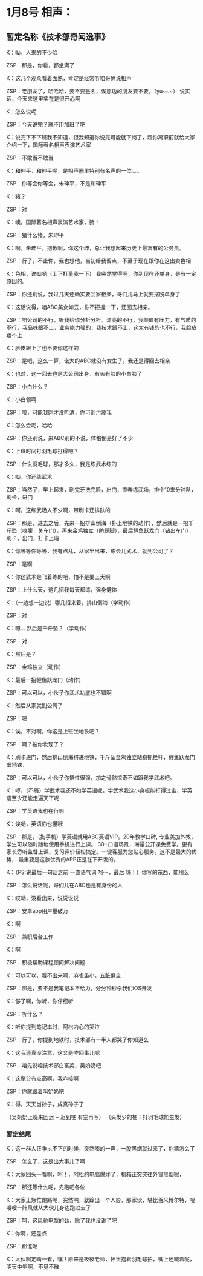 # 1月8号 相声：

## 暂定名称《技术部奇闻逸事》

K：呦，人来的不少哈

ZSP：那是，你看，都坐满了

K：这几个观众看着面熟，肯定是经常听咱哥俩说相声

ZSP：老朋友了，哈哈哈，要不要签名，诶那边的朋友要不要。（yu~~~）
说实话，今天来这里实在是很开心啊

K：怎么说呢

ZSP：今天说完？就不用加班了吧

K：说完下不下班我不知道，但我知道你说完可能就下岗了，趁你离职前就给大家介绍一下，国际著名相声表演艺术家

ZSP：不敢当不敢当

K：和珅平，和珅平呢，是相声圈里特别有名声的一位。。。

ZSP：你等会你等会，朱珅平，不是和珅平

K：猪？

ZSP：对

K：噢，国际著名相声表演艺术家，猪！

ZSP：猪什么猪，朱珅平

K：啊，朱珅平，抱歉啊，你这个珅，总让我想起来历史上最富有的公务员。

ZSP：行了，不止你，我也想他，当初给我留点，不至于现在跟你在这出卖色相

K：色相，诶呦呦（上下打量我一下）
我突然觉得啊，你到现在还单身，是有一定原因的。

ZSP：你还别说，我过几天还确实要回家相亲，哥们儿马上就要摆脱单身了

K：这话说得，咱ABC美女如云，你不把握一下，还回去相亲。

ZSP：咱公司的不行，听我给你分析分析。漂亮的不行，我颜值有压力，有气质的不行，我品味跟不上，业务能力强的，我技术跟不上，这太有钱的也不行，我脸皮跟不上

K：脸皮跟上了也不要你这样的

ZSP：是吧，这么一算，诺大的ABC就没有女生了。我还是得回去相亲

K：也对，这一回去也是大公司出身，有头有脸的小白脸了

ZSP：小白什么？

K：小白领啊

ZSP：噢，可能我刚才没听清，你可别污蔑我

K：怎么会呢，哈哈

ZSP：你还别说，来ABC别的不说，体格倒是好了不少

K：上班时间打羽毛球打得吧？

ZSP：什么羽毛球，那才多久，我是练武术练的

K：呦，你还练武术

ZSP：当然了，早上起来，刷完牙洗完脸，出门，直奔练武场，排个10来分钟队，刷卡，进门

K：呵，这练武场人不少啊，带刷卡还排队的

ZSP：那是，进去之后，先来一招排山倒海（扑上地铁的动作），然后就是一招千斤坠（收腹，关车门），再来金鸡独立（防踩脚），最后鲤鱼跃龙门（钻出车门），刷卡，出门，打卡上班

K：你等等你等等，我有点乱，从家里出来，练会儿武术，就到公司了？

ZSP：是啊

K：你这武术是飞着练的吧，怕不是要上天啊

ZSP：上什么天，这几招我每天都练，强身健体

K：（一边想一边说）哪几招来着，排山倒海（学动作）

ZSP：对

K：嗯… 然后是千斤坠？（学动作）

ZSP：对

K：然后是？

ZSP：金鸡独立（动作）

K：最后一招鲤鱼跃龙门（动作）

ZSP：可以可以，小伙子你武术功底也不错啊

K：然后从家就到公司了

ZSP：嗯

K：诶，不对啊，你这是上班坐地铁吧？

ZSP：啊？被你发现了？

K：刷卡进门，然后排山倒海挤进地铁，千斤坠金鸡独立站稳抓栏杆，鲤鱼跃龙门出地铁，

ZSP：可以可以，小伙子你悟性很强，加之骨骼惊奇不如跟我学武术吧。

K：哼，（不屑）学武术我还不如学英语呢，学武术我这小身板能打得过谁，学英语至少还能走遍天下呢

ZSP：学英语我也在行啊

K：诶呦，英语你也懂哦

ZSP：那是，（掏手机）学英语就用ABC英语VIP。20年教学口碑, 专业美加外教，学生可以随时随地使用手机进行上课。
30+口语场景，海量公开课免费学。更有家长旁听监督上课，复习评价轻松搞定。一键客服为您贴心服务。这不是最大的优势，
最重要是这款优秀的APP正是在下开发的。

K：（PS:说最后一句话之前 一直语气词 呵～，最后 嗨！）你写的东西，能用么

ZSP：怎么说话呢，哥们儿在ABC也是有身份的人

K：哎呦，没看出来，说说说说

ZSP：安卓app用户量破万

K：啊

ZSP：兼职后台工作

K：啊

ZSP：积极帮助课程顾问解决问题

K：可以可以，看不出来啊，麻雀虽小，五脏俱全

ZSP：那是，要不是我笔记本不给力，分分钟秒杀我们iOS开发

K：够了啊，你听，你仔细听

ZSP：听什么？

K：听你提到笔记本时，阿松内心的哭泣

ZSP：行了，你提到地铁时，技术部有一半人都哭了你知道么

K：这我还真没注意，这又是咋回事儿呢

ZSP：咱先说咱技术部白富美，吴奶奶吧

K：这辈分有点高啊，我咋接啊

ZSP：你就跟着叫奶奶吧

K：得，天天当孙子，成真孙子了

（吴奶奶上班来回远 + 迟到梗 有空再写）
（头发少的梗：打羽毛球能生发）

### 暂定结尾

K：这一群人正争执不下的时候，突然嘭的一声，一股黑烟就过来了，你猜怎么了

ZSP：怎么了，这是出大事儿了啊

K：大家回头一看啊，呵！，阿松的电脑爆炸了，机箱正突突往外冒黑烟呢，

ZSP：那还等什么呢，先跑吧各位

K：大家正急忙跑路呢，突然呐，就蹿出一个人影，那家伙，堪比百米博尔特，嗖嗖嗖一阵风就从大伙儿身边跑过去了

ZSP：呵，这风驰电掣的劲，除了我也没谁了吧

K：你啊，还差点

ZSP：那谁呢

K：大伙啊定睛一看，嘿！原来是筱筱老师，怀里抱着羽毛球拍，嘴上还喊着呢，明天中午啊，不见不散
